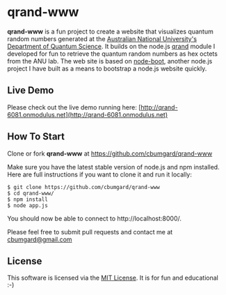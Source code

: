 # qrand-www

__qrand-www__ is a fun project to create a website that visualizes quantum random numbers generated at the [Australian National University's Department of Quantum Science](http://photonics.anu.edu.au/qoptics/Research/qrng.php). It builds on the node.js [qrand](https://github.com/cbumgard/node-qrand) module I developed for fun to retrieve the quantum random numbers as hex octets from the ANU lab. The web site is based on [node-boot](https://github.com/cbumgard/node-qrand), another node.js project I have built as a means to bootstrap a node.js website quickly.

## Live Demo

Please check out the live demo running here: [http://qrand-6081.onmodulus.net](http://qrand-6081.onmodulus.net)

## How To Start

Clone or fork __qrand-www__ at https://github.com/cbumgard/qrand-www

Make sure you have the latest stable version of node.js and npm installed. Here are full instructions if you want to clone it and run it locally:

    $ git clone https://github.com/cbumgard/qrand-www
    $ cd qrand-www/
    $ npm install
    $ node app.js

You should now be able to connect to http://localhost:8000/.

Please feel free to submit pull requests and contact me at [cbumgard@gmail.com](mailto:cbumgard@gmail.com)

## License

This software is licensed via the [MIT License](https://github.com/cbumgard/qrand-www/blob/master/LICENSE). It is for fun and educational :-)